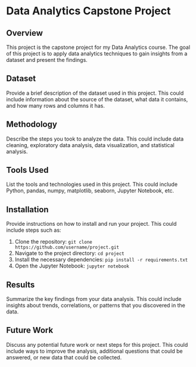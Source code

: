 # Data Analytics Capstone Project

## Overview

This project is the capstone project for my Data Analytics course. The goal of this project is to apply data analytics techniques to gain insights from a dataset and present the findings.

## Dataset

Provide a brief description of the dataset used in this project. This could include information about the source of the dataset, what data it contains, and how many rows and columns it has.

## Methodology

Describe the steps you took to analyze the data. This could include data cleaning, exploratory data analysis, data visualization, and statistical analysis.

## Tools Used

List the tools and technologies used in this project. This could include Python, pandas, numpy, matplotlib, seaborn, Jupyter Notebook, etc.

## Installation

Provide instructions on how to install and run your project. This could include steps such as:

1. Clone the repository: `git clone https://github.com/username/project.git`
2. Navigate to the project directory: `cd project`
3. Install the necessary dependencies: `pip install -r requirements.txt`
4. Open the Jupyter Notebook: `jupyter notebook`

## Results

Summarize the key findings from your data analysis. This could include insights about trends, correlations, or patterns that you discovered in the data.

## Future Work

Discuss any potential future work or next steps for this project. This could include ways to improve the analysis, additional questions that could be answered, or new data that could be collected.
